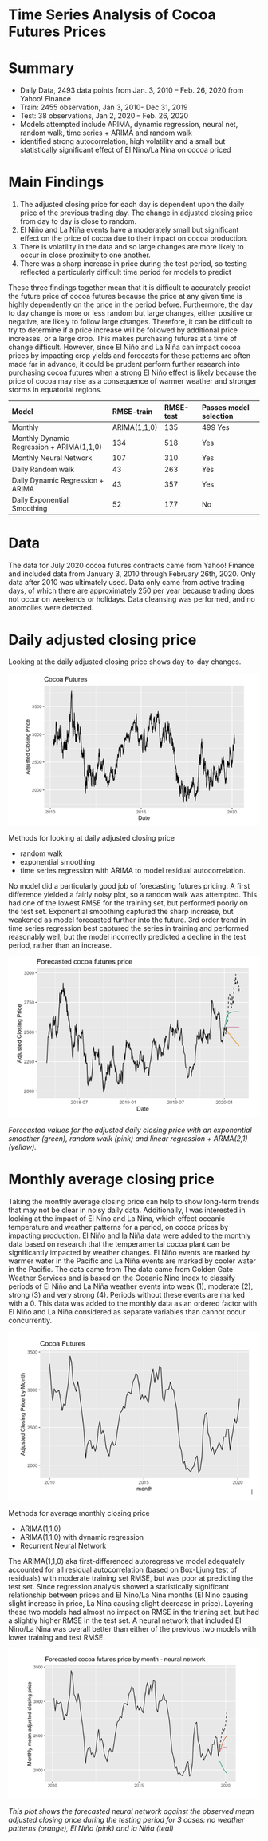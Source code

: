 # Time Series Analysis of Cocoa Futures Prices

# Summary
- Daily Data, 2493 data points from Jan. 3, 2010 – Feb. 26, 2020 from Yahoo! Finance
- Train: 2455 observation, Jan 3, 2010- Dec 31, 2019
- Test: 38 observations, Jan 2, 2020 – Feb. 26, 2020
- Models attempted include ARIMA, dynamic regression, neural net, random walk, time series + ARIMA and random walk
- identified strong autocorrelation, high volatility and a small but statistically significant effect of El Nino/La Nina on cocoa priced

# Main Findings
1) The adjusted closing price for each day is dependent upon the daily price of the previous trading day. The change in adjusted closing price from day to day is close to random.
2) El Niño and La Niña events have a moderately small but significant effect on the price of cocoa due to their impact on cocoa production.
3) There is volatility in the data and so large changes are more likely to occur in close proximity to one another.
4) There was a sharp increase in price during the test period, so testing reflected a particularly difficult time period for models to predict

These three findings together mean that it is difficult to accurately predict the future price of cocoa futures because the price at any given time is highly dependently on the price in the period before. Furthermore, the day to day change is more or less random but large changes, either positive or negative, are likely to follow large changes. Therefore, it can be difficult to try to determine if a price increase will be followed by additional price increases, or a large drop. This makes purchasing futures at a time of change difficult. However, since El Niño and La Niña can impact cocoa prices by impacting crop yields and forecasts for these patterns are often made far in advance, it could be prudent perform further research into purchasing cocoa futures when a strong El Niño effect is likely because the price of cocoa may rise as a consequence of warmer weather and stronger storms in equatorial regions.

|Model	|RMSE-train	|RMSE-test	|Passes model selection|
|:---	|:---		|:---		|:---		|
|Monthly|	ARIMA(1,1,0)	|135|499 Yes|
|Monthly	Dynamic Regression + ARIMA(1,1,0) |134|518|Yes|
|Monthly	Neural Network	|107|310|Yes|
|Daily	Random walk	|43|263	|Yes|
|Daily	Dynamic Regression + ARIMA	|43|357|Yes|
|Daily	Exponential Smoothing|52|177|No|


# Data

The data for July 2020 cocoa futures contracts came from Yahoo! Finance and included data from January 3, 2010 through February 26th, 2020. Only data after 2010 was ultimately used. Data only came from active trading days, of which there are approximately 250 per year because trading does not occur on weekends or holidays. Data cleansing was performed, and no anomolies were detected.

# Daily adjusted closing price

Looking at the daily adjusted closing price shows day-to-day changes.

![](https://github.com/dani-totten/time_series_cocoa/blob/main/daily_adj_closing_price.png)

Methods for looking at daily adjusted closing price
- random walk
- exponential smoothing
- time series regression with ARIMA to model residual autocorrelation.

No model did a particularly good job of forecasting futures pricing. A first difference yielded a fairly noisy plot, so a random walk was attempted. This had one of the lowest RMSE for the training set, but performed poorly on the test set. Exponential smoothing captured the sharp increase, but weakened as model forecasted further into the future. 3rd order trend in time series regression best captured the series in training and performed reasonably well, but the model incorrectly predicted a decline in the test period, rather than an increase.

![](https://github.com/dani-totten/time_series_cocoa/blob/main/forecast_daily.png)

*Forecasted values for the adjusted daily closing price with an exponential smoother (green), random walk (pink) and linear regression + ARMA(2,1) (yellow).*

# Monthly average closing price

Taking the monthly average closing price can help to show long-term trends that may not be clear in noisy daily data. Additionally, I was interested in looking at the impact of El Nino and La Nina, which effect oceanic temperature and weather patterns for a period, on cocoa prices by impacting production. El Niño and la Niña data were added to the monthly data based on research that the temperamental cocoa plant can be significantly impacted by weather changes. El Niño  events are marked by warmer water in the Pacific and La Niña events are marked by cooler water in the Pacific. The data came from The data came from Golden Gate Weather Services and is based on the Oceanic Nino Index to classify periods of El Niño  and La Niña weather events into weak (1), moderate (2), strong (3) and very strong (4). Periods without these events are marked with a 0.  This data was added to the monthly data as an ordered factor with El Niño  and La Niña considered as separate variables than cannot occur concurrently.

![](https://github.com/dani-totten/time_series_cocoa/blob/main/monthly_avg_closing.png)

Methods for average monthly closing price
- ARIMA(1,1,0)
- ARIMA(1,1,0) with dynamic regression
- Recurrent Neural Network

The ARIMA(1,1,0) aka first-differenced autoregressive model adequately accounted for all residual autocorrelation (based on Box-Ljung test of residuals) with moderate training set RMSE, but was poor at predicting the test set. Since regression analysis showed a statistically significant relationship between prices and El Nino/La Nina months (El Nino causing slight increase in price, La Nina causing slight decrease in price). Layering these two models had almost no impact on RMSE in the trianing set, but had a slightly higher RMSE in the test set. A neural network that included El Nino/La Nina was overall better than either of the previous two models with lower training and test RMSE.

![](https://github.com/dani-totten/time_series_cocoa/blob/main/monthly_forecast_edit.png)

*This plot shows the forecasted neural network against the observed mean adjusted closing price during the testing period for 3 cases: no weather patterns (orange), El Niño (pink) and la Niña (teal)*
